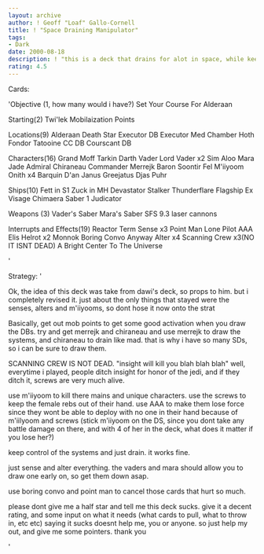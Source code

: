 ```yaml
---
layout: archive
author: ! Geoff "Loaf" Gallo-Cornell
title: ! "Space Draining Manipulator"
tags:
- Dark
date: 2000-08-18
description: ! "this is a deck that drains for alot in space, while keeping them characters out of their hand."
rating: 4.5
---
```

Cards: 

'Objective (1, how many would i have?)
Set Your Course For Alderaan

Starting(2)
Twi'lek
Mobilaization Points

Locations(9)
Alderaan
Death Star
Executor DB
Executor Med Chamber
Hoth
Fondor
Tatooine
CC DB
Courscant DB

Characters(16)
Grand Moff Tarkin
Darth Vader
Lord Vader x2
Sim Aloo
Mara Jade
Admiral Chiraneau
Commander Merrejk
Baron Soontir Fel
M'iiyoom Onith x4
Barquin D'an
Janus Greejatus
Djas Puhr

Ships(10)
Fett in S1
Zuck in MH
Devastator
Stalker
Thunderflare
Flagship Ex
Visage
Chimaera
Saber 1
Judicator

Weapons (3)
Vader's Saber
Mara's Saber
SFS 9.3 laser cannons


Interrupts and Effects(19)
Reactor Term
Sense x3
Point Man
Lone Pilot
AAA
Elis Helrot x2
Monnok
Boring Convo Anyway
Alter x4
Scanning Crew x3(NO IT ISNT DEAD)
A Bright Center To The Universe







'

Strategy: '

Ok, the idea of this deck was take from dawi's deck, so props to him. but i completely revised it. just about the only things that stayed were the senses, alters and m'iiyooms, so dont hose it now onto the strat

Basically, get out mob points to get some good activation when you draw the DBs. try and get merrejk and chiraneau and use merrejk to draw the systems, and chiraneau to drain like mad. that is why i have so many SDs, so i can be sure to draw them.

SCANNING CREW IS NOT DEAD. "insight will kill you blah blah blah" well, everytime i played, people ditch insight for honor of the jedi, and if they ditch it, screws are very much alive.

use m'iiyoom to kill there mains and unique characters. use the screws to keep the female rebs out of their hand. use AAA to make them lose force since they wont be able to deploy with no one in their hand because of m'iilyoom and screws (stick m'iiyoom on the DS, since you dont take any battle damage on there, and with 4 of her in the deck, what does it matter if you lose her?)

keep control of the systems and just drain. it works fine.

just sense and alter everything. the vaders and mara should allow you to draw one early on, so get them down asap.

use boring convo and point man to cancel those cards that hurt so much.

please dont give me a half star and tell me this deck sucks. give it a decent rating, and some input on what it needs (what cards to pull, what to throw in, etc etc) saying it sucks doesnt help me, you or anyone. so just help my out, and give me some pointers. thank you



'